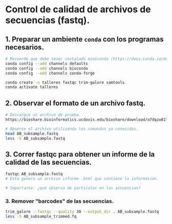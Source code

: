 # Control de calidad de archivos de secuencias (fastq).

## 1. Preparar un  ambiente ```conda``` con los programas necesarios.
```bash
# Recuerde que debe tener instalado miniconda (https://docs.conda.io/en/latest/miniconda.html)
conda config --add channels defaults
conda config --add channels bioconda
conda config --add channels conda-forge

conda create -n talleres fastqc trim-galore samtools
conda activate talleres
```

## 2. Observar el formato de un archivo fastq.
```bash
# Descargue un archivo de prueba.
https://bioshare.bioinformatics.ucdavis.edu/bioshare/download/a7dqzw81lojedl2/AB_subsample.fastq

# Observe el archivo utilizando los comandos ya conocidos.
head AB_subsample.fastq
less -S AB_subsample.fastq
```
## 3. Correr fastqc para obtener un informe de la calidad de las secuencias.
```bash
fastqc AB_subsample.fastq
# Esto genera un archivo informe .html que contiene la información.

# Importante: ¿qué observa de particular en las secuencias?
```

### 3. Remover "barcodes" de las secuencias.
```bash
trim_galore --fastqc --quality 30 --output_dir . AB_subsample.fastq
less -S AB_subsample_trimmed.fq
```
